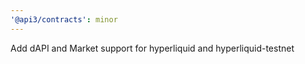 ```yaml
---
'@api3/contracts': minor
---
```


Add dAPI and Market support for hyperliquid and hyperliquid-testnet
